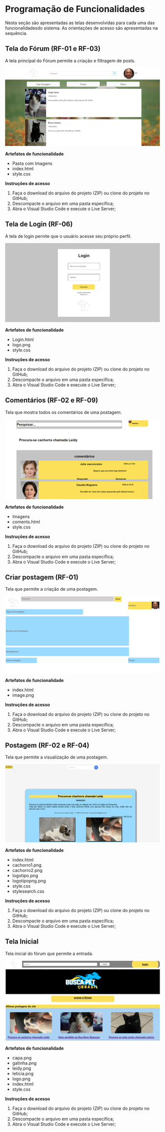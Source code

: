 # Programação de Funcionalidades

Nesta seção são apresentadas as telas desenvolvidas para cada uma das funcionalidadesdo sistema. As orientações de acesso são apresentadas na sequência.

## Tela do Fórum (RF-01 e RF-03)

A tela principal do Fórum permite a criação e filtragem de posts.

![Tela Fórum](img/ForumC.png)

**Artefatos de funcionalidade**
- Pasta com Imagens
- index.html
- style.css

**Instruções de acesso**
1. Faça o download do arquivo do projeto (ZIP) ou clone do projeto no GitHub;
2. Descompacte o arquivo em uma pasta específica;
3. Abra o Visual Studio Code e execute o Live Server;

## Tela de Login (RF-06)

A tela de login pernite que o usuário acesse seu próprio perfil.

![Tela Login](img/LoginC.png)

**Artefatos de funcionalidade**
- Login.html
- logo.png
- style.css

**Instruções de acesso**
1. Faça o download do arquivo do projeto (ZIP) ou clone do projeto no GitHub;
2. Descompacte o arquivo em uma pasta específica;
3. Abra o Visual Studio Code e execute o Live Server;

## Comentários (RF-02 e RF-09)

Tela que mostra todos os comentários de uma postagem.

![Comentários](img/ComentsC.png)

**Artefatos de funcionalidade**
- Imagens
- coments.html
- style.css

**Instruções de acesso**
1. Faça o download do arquivo do projeto (ZIP) ou clone do projeto no GitHub;
2. Descompacte o arquivo em uma pasta específica;
3. Abra o Visual Studio Code e execute o Live Server;

## Criar postagem (RF-01)

Tela que permite a criação de uma postagem.

![Criar](img/CriarC.png)

**Artefatos de funcionalidade**
- index.html
- image.png

**Instruções de acesso**
1. Faça o download do arquivo do projeto (ZIP) ou clone do projeto no GitHub;
2. Descompacte o arquivo em uma pasta específica;
3. Abra o Visual Studio Code e execute o Live Server;

## Postagem (RF-02 e RF-04)

Tela que permite a visualização de uma postagem.

![Postagem](img/PostagemC.png)

**Artefatos de funcionalidade**
- index.html
- cachorro1.png
- cachorro2.png
- logotipo.png
- logotipopng.png
- style.css
- stylesearch.css

**Instruções de acesso**
1. Faça o download do arquivo do projeto (ZIP) ou clone do projeto no GitHub;
2. Descompacte o arquivo em uma pasta específica;
3. Abra o Visual Studio Code e execute o Live Server;

## Tela Inicial

Tela inicial do fórum que permite a entrada.

![Tela Inicial](img/HomepageC.png)

**Artefatos de funcionalidade**
- capa.png
- gatinha.png
- leidy.png
- leticia.png
- logo.png
- index.html
- style.css

**Instruções de acesso**
1. Faça o download do arquivo do projeto (ZIP) ou clone do projeto no GitHub;
2. Descompacte o arquivo em uma pasta específica;
3. Abra o Visual Studio Code e execute o Live Server;